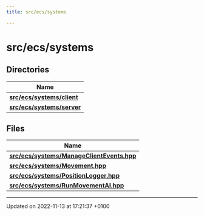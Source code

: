 ```yaml
---
title: src/ecs/systems

---
```


# src/ecs/systems



## Directories

| Name           |
| -------------- |
| **[src/ecs/systems/client](Files/dir_8312ed431159819e982d669a999a9d29.md#dir-src/ecs/systems/client)**  |
| **[src/ecs/systems/server](Files/dir_1f26314eb5ccb716885c93d7ca7776e3.md#dir-src/ecs/systems/server)**  |

## Files

| Name           |
| -------------- |
| **[src/ecs/systems/ManageClientEvents.hpp](Files/_manage_client_events_8hpp.md#file-manageclientevents.hpp)**  |
| **[src/ecs/systems/Movement.hpp](Files/_movement_8hpp.md#file-movement.hpp)**  |
| **[src/ecs/systems/PositionLogger.hpp](Files/_position_logger_8hpp.md#file-positionlogger.hpp)**  |
| **[src/ecs/systems/RunMovementAI.hpp](Files/_run_movement_a_i_8hpp.md#file-runmovementai.hpp)**  |






-------------------------------

Updated on 2022-11-13 at 17:21:37 +0100
